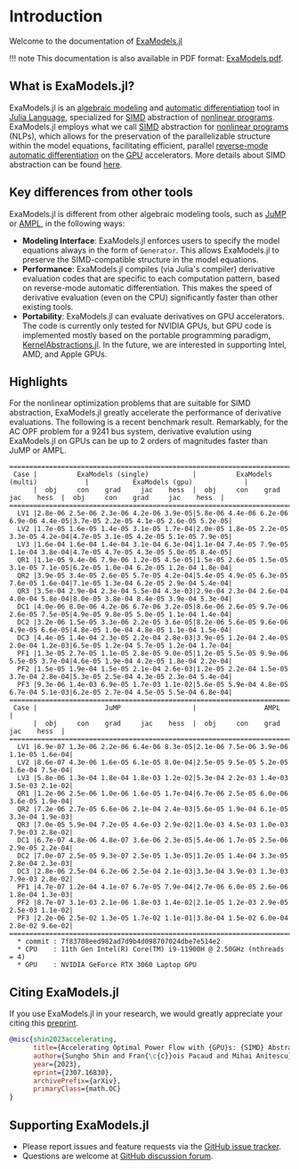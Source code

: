 # Introduction

Welcome to the documentation of [ExaModels.jl](https://github.com/sshin23/ExaModels.jl)

!!! note
    This documentation is also available in PDF format: [ExaModels.pdf](ExaModels.pdf).

## What is ExaModels.jl?
ExaModels.jl is an [algebraic modeling](https://en.wikipedia.org/wiki/Algebraic_modeling_language) and [automatic differentiation](https://en.wikipedia.org/wiki/Automatic_differentiation) tool in [Julia Language](https://julialang.org/), specialized for [SIMD](https://en.wikipedia.org/wiki/Single_instruction,_multiple_data) abstraction of [nonlinear programs](https://en.wikipedia.org/wiki/Nonlinear_programming). ExaModels.jl employs what we call [SIMD](https://en.wikipedia.org/wiki/Single_instruction,_multiple_data) abstraction for [nonlinear programs](https://en.wikipedia.org/wiki/Nonlinear_programming) (NLPs), which allows for the preservation of the parallelizable structure within the model equations, facilitating efficient, parallel [reverse-mode automatic differentiation](https://en.wikipedia.org/wiki/Automatic_differentiation) on the [GPU](https://en.wikipedia.org/wiki/Graphics_processing_unit) accelerators. More details about SIMD abstraction can be found [here](/simd).

## Key differences from other tools
ExaModels.jl is different from other algebraic modeling tools, such as [JuMP](https://github.com/jump-dev/JuMP.jl) or [AMPL](https://ampl.com/), in the following ways:
- **Modeling Interface**: ExaModels.jl enforces users to specify the model equations always in the form of `Generator`. This allows ExaModels.jl to preserve the SIMD-compatible structure in the model equations.
- **Performance**: ExaModels.jl compiles (via Julia's compiler) derivative evaluation codes that are specific to each computation pattern, based on reverse-mode automatic differentiation. This makes the speed of derivative evaluation (even on the CPU) significantly faster than other existing tools.
- **Portability**: ExaModels.jl can evaluate derivatives on GPU accelerators. The code is currently only tested for NVIDIA GPUs, but GPU code is implemented mostly based on the portable programming paradigm, [KernelAbstractions.jl](https://github.com/JuliaGPU/KernelAbstractions.jl). In the future, we are interested in supporting Intel, AMD, and Apple GPUs.

## Highlights
For the nonlinear optimization problems that are suitable for SIMD abstraction, ExaModels.jl greatly accelerate the performance of derivative evaluations. The following is a recent benchmark result. Remarkably, for the AC OPF problem for a 9241 bus system, derivative evalution using ExaModels.jl on GPUs can be up to 2 orders of magnitudes faster than JuMP or AMPL.
```
===============================================================================================================================
 Case |          ExaModels (single)           |          ExaModels (multi)            |           ExaModels (gpu)             |
      |  obj     con    grad     jac    hess  |  obj     con    grad     jac    hess  |  obj     con    grad     jac    hess  |
===============================================================================================================================
  LV1 |2.8e-06 2.5e-06 2.3e-06 4.2e-06 3.9e-05|5.8e-06 4.4e-06 6.2e-06 6.9e-06 4.4e-05|3.7e-05 2.2e-05 4.1e-05 2.6e-05 5.2e-05|
  LV2 |1.7e-05 1.6e-05 1.4e-05 3.1e-05 1.7e-04|2.0e-05 1.8e-05 2.2e-05 3.3e-05 4.2e-04|4.7e-05 3.1e-05 4.2e-05 5.1e-05 7.9e-05|
  LV3 |1.6e-04 1.6e-04 1.4e-04 3.1e-04 6.3e-04|1.1e-04 7.4e-05 7.9e-05 1.1e-04 3.8e-04|4.7e-05 4.7e-05 4.3e-05 5.0e-05 8.4e-05|
  QR1 |1.1e-05 9.4e-06 7.9e-06 1.2e-05 4.5e-05|1.5e-05 2.6e-05 1.5e-05 3.1e-05 7.1e-05|6.2e-05 1.0e-04 6.2e-05 1.2e-04 1.8e-04|
  QR2 |3.9e-05 3.4e-05 2.6e-05 5.7e-05 4.2e-04|5.4e-05 4.9e-05 6.3e-05 7.6e-05 1.6e-04|7.1e-05 1.3e-04 6.2e-05 2.9e-04 5.4e-04|
  QR3 |3.5e-04 2.9e-04 2.3e-04 5.5e-04 4.3e-03|2.9e-04 2.3e-04 2.6e-04 4.0e-04 5.8e-04|8.0e-05 3.8e-04 8.4e-05 3.9e-04 5.3e-04|
  DC1 |4.0e-06 8.0e-06 4.2e-06 6.7e-06 3.2e-05|8.6e-06 2.6e-05 9.7e-06 2.6e-05 7.5e-05|4.9e-05 9.8e-05 5.0e-05 1.1e-04 1.4e-04|
  DC2 |3.2e-06 1.5e-05 3.3e-06 2.2e-05 3.6e-05|8.2e-06 5.6e-05 9.6e-06 4.9e-05 6.6e-05|4.8e-05 1.0e-04 4.8e-05 1.1e-04 1.5e-04|
  DC3 |4.4e-05 1.4e-04 2.3e-05 2.2e-04 2.8e-03|3.9e-05 1.2e-04 2.4e-05 2.0e-04 1.2e-03|6.5e-05 1.2e-04 5.7e-05 1.2e-04 1.7e-04|
  PF1 |1.3e-05 2.7e-05 1.1e-05 2.8e-05 9.0e-05|1.2e-05 5.5e-05 9.9e-06 5.5e-05 3.7e-04|4.6e-05 1.9e-04 4.2e-05 1.8e-04 2.2e-04|
  PF2 |1.5e-05 1.9e-04 1.5e-05 2.1e-04 2.6e-03|1.2e-05 2.2e-04 1.5e-05 3.7e-04 2.8e-04|5.3e-05 2.5e-04 4.3e-05 2.3e-04 5.4e-04|
  PF3 |9.3e-06 1.4e-03 6.9e-05 1.7e-03 1.1e-02|5.6e-05 5.9e-04 4.8e-05 6.7e-04 5.1e-03|6.2e-05 2.7e-04 4.5e-05 5.5e-04 6.8e-04|
===============================================================================================================================
 Case |                 JuMP                  |                 AMPL                  |
      |  obj     con    grad     jac    hess  |  obj     con    grad     jac    hess  |
=======================================================================================
  LV1 |6.9e-07 1.3e-06 2.2e-06 6.4e-06 8.3e-05|2.1e-06 7.5e-06 3.9e-06 1.1e-05 1.6e-04|
  LV2 |8.6e-07 4.3e-06 1.6e-05 6.1e-05 8.0e-04|2.5e-05 9.5e-05 5.2e-05 1.6e-04 7.5e-04|
  LV3 |5.8e-06 1.3e-04 1.8e-04 1.8e-03 1.2e-02|5.3e-04 2.2e-03 1.4e-03 3.5e-03 2.1e-02|
  QR1 |1.2e-06 2.5e-06 1.0e-06 1.6e-05 1.7e-04|6.7e-06 2.5e-05 6.0e-06 3.6e-05 1.9e-04|
  QR2 |7.2e-06 2.7e-05 6.6e-06 2.1e-04 2.4e-03|5.6e-05 1.9e-04 6.1e-05 3.3e-04 1.9e-03|
  QR3 |7.0e-05 5.9e-04 7.2e-05 4.6e-03 2.9e-02|1.0e-03 4.5e-03 1.0e-03 7.9e-03 2.8e-02|
  DC1 |6.7e-07 4.8e-06 4.8e-07 3.6e-06 2.3e-05|5.4e-06 1.7e-05 2.5e-06 2.9e-05 2.2e-04|
  DC2 |7.0e-07 2.5e-05 9.3e-07 2.5e-05 1.3e-05|1.2e-05 1.4e-04 3.3e-05 2.8e-04 2.3e-03|
  DC3 |2.8e-06 2.5e-04 6.2e-06 2.5e-04 2.1e-03|3.3e-04 3.9e-03 1.3e-03 7.9e-03 2.8e-02|
  PF1 |4.7e-07 1.2e-04 4.1e-07 6.7e-05 7.9e-04|2.7e-06 6.0e-05 2.6e-06 1.8e-04 1.3e-03|
  PF2 |8.7e-07 3.1e-03 2.1e-06 1.8e-03 1.4e-02|2.1e-05 1.2e-03 2.9e-05 2.5e-03 1.1e-02|
  PF3 |2.2e-06 2.5e-02 1.3e-05 1.7e-02 1.1e-01|3.8e-04 1.5e-02 6.0e-04 2.8e-02 9.6e-02|
=======================================================================================
  * commit : 7f83708eed982ad7d9b4d098707024dbe7e514e2
  * CPU    : 11th Gen Intel(R) Core(TM) i9-11900H @ 2.50GHz (nthreads = 4)
  * GPU    : NVIDIA GeForce RTX 3060 Laptop GPU
```

## Citing ExaModels.jl
If you use ExaModels.jl in your research, we would greatly appreciate your citing this [preprint](https://arxiv.org/abs/2307.16830).
```bibtex
@misc{shin2023accelerating,
      title={Accelerating Optimal Power Flow with {GPU}s: {SIMD} Abstraction of Nonlinear Programs and Condensed-Space Interior-Point Methods}, 
      author={Sungho Shin and Fran{\c{c}}ois Pacaud and Mihai Anitescu},
      year={2023},
      eprint={2307.16830},
      archivePrefix={arXiv},
      primaryClass={math.OC}
}
```

## Supporting ExaModels.jl
- Please report issues and feature requests via the [GitHub issue tracker](https://github.com/sshin/ExaModels.jl/issues).
- Questions are welcome at [GitHub discussion forum](https://github.com/sshin23/ExaModels.jl/discussions).
